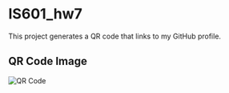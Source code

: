 # IS601_hw7

This project generates a QR code that links to my GitHub profile.

## QR Code Image

![QR Code](github_qr.png)
